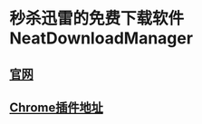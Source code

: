 # 秒杀迅雷的免费下载软件NeatDownloadManager



## [官网](https://www.neatdownloadmanager.com/index.php/en/)



## [Chrome插件地址](https://chrome.google.com/webstore/detail/neatdownloadmanager-exten/cpcifbdmkopohnnofedkjghjiclmhdah?hl=zh)



